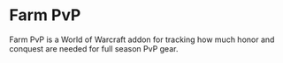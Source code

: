# Farm PvP

Farm PvP is a World of Warcraft addon for tracking how much honor and conquest are needed for full season PvP gear.
